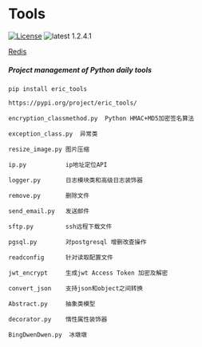 # Tools
[![License](https://img.shields.io/:license-apache-blue.svg)](https://opensource.org/licenses/Apache-2.0)
![latest 1.2.4.1](https://img.shields.io/badge/latest-1.2.4.1-green.svg?style=flat)


[Redis](https://eric-jxl.github.io)


##### Project management of Python daily tools
```shell 
pip install eric_tools
```
```
https://pypi.org/project/eric_tools/
```
```
encryption_classmethod.py  Python HMAC+MD5加密签名算法

exception_class.py  异常类

resize_image.py 图片压缩

ip.py           ip地址定位API

logger.py       日志模块类和高级日志装饰器

remove.py       删除文件

send_email.py   发送邮件

sftp.py         ssh远程下载文件

pgsql.py        对postgresql 增删改查操作

readconfig      针对读取配置文件

jwt_encrypt     生成jwt Access Token 加密及解密

convert_json    支持json和object之间转换

Abstract.py     抽象类模型

decorator.py    惰性属性装饰器

BingDwenDwen.py  冰墩墩
```
